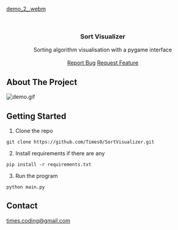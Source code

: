 <!-- SortVisualizer, Sort Visualizer, Sorting algorithm visualisation with a pygame interface  -->
[demo_2_.webm](https://github.com/Times0/SortVisualizer/assets/45049767/72bd7b4f-4bfd-455f-ba4d-6f2873ba3c41)


<!-- PROJECT LOGO -->
<br />
<div align="center">
  <a href="https://github.com/Times0/SortVisualizer">
  </a>

<h3 align="center">Sort Visualizer</h3>

  <p align="center">
    Sorting algorithm visualisation with a pygame interface
    <br />
    <br />
    <a href="https://github.com/Times0/SortVisualizer/issues">Report Bug</a>
    <a href="https://github.com/Times0/SortVisualizer/issues">Request Feature</a>
  </p>
</div>



<!-- TABLE OF CONTENTS -->

<!-- ABOUT THE PROJECT -->

## About The Project
![demo.gif](assets%2Fdemo.gif)

<!-- GETTING STARTED -->

## Getting Started

1. Clone the repo

```
git clone https://github.com/Times0/SortVisualizer.git
```

2. Install requirements if there are any

``` 
pip install -r requirements.txt
```

3. Run the program

```
python main.py
```

## Contact

times.coding@gmail.com

[contributors-shield]: https://img.shields.io/github/contributors/Times0/SortVisualizer.svg?style=for-the-badge

[contributors-url]: https://github.com/Times0/SortVisualizer/graphs/contributors

[forks-shield]: https://img.shields.io/github/forks/Times0/SortVisualizer.svg?style=for-the-badge

[forks-url]: https://github.com/Times0/SortVisualizer/network/members

[stars-shield]: https://img.shields.io/github/stars/Times0/SortVisualizer.svg?style=for-the-badge

[stars-url]: https://github.com/Times0/SortVisualizer/stargazers

[issues-shield]: https://img.shields.io/github/issues/Times0/SortVisualizer.svg?style=for-the-badge

[issues-url]: https://github.com/Times0/SortVisualizer/issues

[license-shield]: https://img.shields.io/github/license/Times0/SortVisualizer.svg?style=for-the-badge

[license-url]: https://github.com/Times0/SortVisualizer/blob/master/LICENSE.txt

[linkedin-shield]: https://img.shields.io/badge/-LinkedIn-black.svg?style=for-the-badge&logo=linkedin&colorB=555

[linkedin-url]: https://www.linkedin.com/in/dorian-cheval%C3%A9rias-ba5126255/

[product-screenshot]: images/screenshot.png

[product-screenshot-2]: images/screenshot2.png

[Next.js]: https://img.shields.io/badge/next.js-000000?style=for-the-badge&logo=nextdotjs&logoColor=white

[Next-url]: https://nextjs.org/

[React.js]: https://img.shields.io/badge/React-20232A?style=for-the-badge&logo=react&logoColor=61DAFB

[React-url]: https://reactjs.org/

[Vue.js]: https://img.shields.io/badge/Vue.js-35495E?style=for-the-badge&logo=vuedotjs&logoColor=4FC08D

[Vue-url]: https://vuejs.org/

[Angular.io]: https://img.shields.io/badge/Angular-DD0031?style=for-the-badge&logo=angular&logoColor=white

[Angular-url]: https://angular.io/

[Svelte.dev]: https://img.shields.io/badge/Svelte-4A4A55?style=for-the-badge&logo=svelte&logoColor=FF3E00

[Svelte-url]: https://svelte.dev/

[Laravel.com]: https://img.shields.io/badge/Laravel-FF2D20?style=for-the-badge&logo=laravel&logoColor=white

[Laravel-url]: https://laravel.com

[Bootstrap.com]: https://img.shields.io/badge/Bootstrap-563D7C?style=for-the-badge&logo=bootstrap&logoColor=white

[Bootstrap-url]: https://getbootstrap.com

[JQuery.com]: https://img.shields.io/badge/jQuery-0769AD?style=for-the-badge&logo=jquery&logoColor=white

[JQuery-url]: https://jquery.com 
